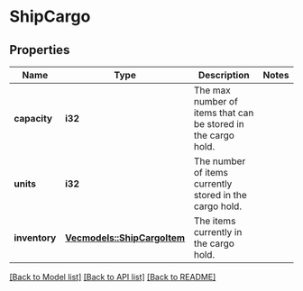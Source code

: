 # ShipCargo

## Properties

Name | Type | Description | Notes
------------ | ------------- | ------------- | -------------
**capacity** | **i32** | The max number of items that can be stored in the cargo hold. | 
**units** | **i32** | The number of items currently stored in the cargo hold. | 
**inventory** | [**Vec<models::ShipCargoItem>**](ShipCargoItem.md) | The items currently in the cargo hold. | 

[[Back to Model list]](../README.md#documentation-for-models) [[Back to API list]](../README.md#documentation-for-api-endpoints) [[Back to README]](../README.md)


